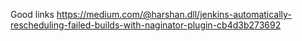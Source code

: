 Good links
https://medium.com/@harshan.dll/jenkins-automatically-rescheduling-failed-builds-with-naginator-plugin-cb4d3b273692
